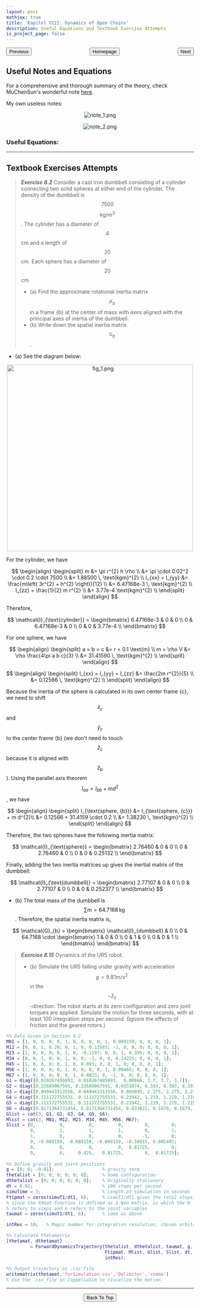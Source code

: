 ```yaml
---
layout: post
mathjax: true
title: 'Kapitel VIII: Dynamics of Open Chains'
description: Useful Equations and Textbook Exercise Attempts
is_project_page: false
---
```



<p style="text-align:center;">
<button type="button" onclick="window.location.href='index.html';">Homepage</button>
<span style="float:left;"><button type="button" onclick="window.location.href='KapVII.html';">Previous</button></span>
<span style="float:right;"><button type="button" onclick="window.location.href='KapIX.html';">Next</button></span>
</p>

## Useful Notes and Equations
For a comprehensive and thorough summary of the theory, check MuChenSun's wonderful note [here](https://muchensun.github.io/ModernRoboticsCourseNotes/ch8.html).

My own useless notes:
<p align="center">
    <img src="https://drive.google.com/uc?export=view&id=1rD6lfWDzWFAR3CN-GxD9cGoFu4NmHmdJ" alt="note_1.png">
</p>

<p align="center">
    <img src="https://drive.google.com/uc?export=view&id=1dJFxAOmOdBuaR8Srisk2FyZPiZR4p1Fp" alt="note_2.png">
</p>

### Useful Equations:

***

## Textbook Exercises Attempts
> _**Exercise 8.2**_ Consider a cast iron dumbbell consisting of a cylinder connecting two solid spheres at either end of the cylinder. The density of the dumbbell is $$7500$$ $$\text{kg}/m^{3}$$. The cylinder has a diameter of $$4$$ cm and a length of $$20$$ cm. Each sphere has a diameter of $$20$$ cm.
> - (a) Find the approximate rotational inertia matrix $$\mathcal{I}_{b}$$ in a frame {b} at the center of mass with axes aligned with the principal axes of inertia of the dumbbell.
> - (b) Write down the spatial inertia matrix $$\mathcal{G}_{b}$$.

- (a)
See the diagram below:
<p align="center">
    <img src="https://drive.google.com/uc?export=view&id=1_vXdxfkMKCnMURUEImuCWfvWDoyml8Zh" alt="fig_1.png" width="500">
</p>
For the cylinder, we have

$$
\begin{align}
    \begin{split}
        m &= \pi r^{2} h \rho \\
        &= \pi \cdot 0.02^2 \cdot 0.2 \cdot 7500 \\
        &= 1.88500 \, \text{kgm}^{2} \\
        I_{xx} = I_{yy} &= \frac{m\left( 3r^{2} + h^{2} \right)}{12} \\
        &= 6.47168e-3 \, \text{kgm}^{2} \\
        I_{zz} = \frac{1}{2} m r^{2} \\
        &= 3.77e-4 \text{kgm}^{2} \\
    \end{split}
\end{align}
$$

Therefore,

$$ \mathcal{I}_{\text{cylinder}} = 
\begin{bmatrix}
    6.47168e-3 & 0 & 0 \\
    0 & 6.47168e-3 & 0 \\
    0 & 0 & 3.77e-4 \\
\end{bmatrix}
$$

For one sphere, we have

$$
\begin{align}
    \begin{split}
        a = b = c &= r = 0.1 \text{m} \\
        m = \rho V &= \rho \frac{4\pi a b c}{3} \\
        &= 31.41590 \, \text{kgm}^{2} \\
    \end{split}
\end{align}
$$

$$
\begin{align}
    \begin{split}
        I_{xx} = I_{yy} = I_{zz} &= \frac{2m r^{2}}{5} \\
        &= 0.12566 \, \text{kgm}^{2} \\
    \end{split}
\end{align}
$$

Because the inertia of the sphere is calculated in its own center frame {c}, we need to shift $$\hat{x}_{c}$$ and $$\hat{y}_{c}$$ to the center frame {b} (we don't need to touch $$\hat{z}_{c}$$ because it is aligned with $$\hat{z}_{b}$$). Using the parallel axis theorem $$I_{aa} = I_{bb} + m d ^{2}$$, we have 

$$
\begin{align}
    \begin{split}
        I_{\text{sphere, {b}}} &= I_{\text{sphere, {c}}} + m d^{2}\\
        &= 0.12566 + 31.4159 \cdot 0.2 \\
        &= 1.38230 \, \text{kgm}^{2} \\
    \end{split}
\end{align}
$$

Therefore, the two spheres have the following inertia matrix:

$$ \mathcal{I}_{\text{sphere}} = 
\begin{bmatrix}
       2.76460 & 0 & 0 \\
       0 & 2.76460 & 0 \\
       0 & 0 & 0.25132 \\
\end{bmatrix}
$$

Finally, adding the two inertia matrices up gives the inertial matrix of the dumbbell:

$$ \mathcal{I}_{\text{dumbbell}} =
\begin{bmatrix}
    2.77107 & 0 & 0 \\
    0 & 2.77107 & 0 \\
    0 & 0 & 0.252377 \\
\end{bmatrix}
$$

- (b) The total mass of the dumbbell is $$\sum m = 64.7168\,\text{kg}$$. Therefore, the spatial inertia matrix is,

$$ \mathcal{G}_{b} = 
\begin{bmatrix}
    \mathcal{I}_{dumbbell} & 0 \\
    0 & 64.7168 \cdot \begin{bmatrix}
       1 & 0 & 0 \\
       0 & 1 & 0 \\
       0 & 0 & 1 \\
    \end{bmatrix}
\end{bmatrix}
$$

> _**Exercise 8.15**_ Dynamics of the UR5 robot.
> - (b) Simulate the UR5 falling under gravity with acceleration $$g = 9.81 \text{m/s}^{2}$$ in the $$-\hat{z}_{s}$$-direction. The robot starts at its zero configuration and zero joint torques are applied. Simulate the motion for three seconds, with at least 100 integration steps per second. (Ignore the effects of friction and the geared rotors.)

```Matlab
%% Data Given in Section 4.2
M01 = [1, 0, 0, 0; 0, 1, 0, 0; 0, 0, 1, 0.089159; 0, 0, 0, 1];
M12 = [0, 0, 1, 0.28; 0, 1, 0, 0.13585; -1, 0, 0, 0; 0, 0, 0, 1];
M23 = [1, 0, 0, 0; 0, 1, 0, -0.1197; 0, 0, 1, 0.395; 0, 0, 0, 1];
M34 = [0, 0, 1, 0; 0, 1, 0, 0; -1, 0, 0, 0.14225; 0, 0, 0, 1];
M45 = [1, 0, 0, 0; 0, 1, 0, 0.093; 0, 0, 1, 0; 0, 0, 0, 1];
M56 = [1, 0, 0, 0; 0, 1, 0, 0; 0, 0, 1, 0.09465; 0, 0, 0, 1];
M67 = [1, 0, 0, 0; 0, 0, 1, 0.0823; 0, -1, 0, 0; 0, 0, 0, 1];
G1 = diag([0.010267495893, 0.010267495893,  0.00666, 3.7, 3.7, 3.7]);
G2 = diag([0.22689067591, 0.22689067591, 0.0151074, 8.393, 8.393, 8.393]);
G3 = diag([0.049443313556, 0.049443313556, 0.004095, 2.275, 2.275, 2.275]);
G4 = diag([0.111172755531, 0.111172755531, 0.21942, 1.219, 1.219, 1.219]);
G5 = diag([0.111172755531, 0.111172755531, 0.21942, 1.219, 1.219, 1.219]);
G6 = diag([0.0171364731454, 0.0171364731454, 0.033822, 0.1879, 0.1879, 0.1879]);
Glist = cat(3, G1, G2, G3, G4, G5, G6);
Mlist = cat(3, M01, M12, M23, M34, M45, M56, M67); 
Slist = [0,         0,         0,         0,        0,        0;
         0,         1,         1,         1,        0,        1;
         1,         0,         0,         0,       -1,        0;
         0, -0.089159, -0.089159, -0.089159, -0.10915, 0.005491;
         0,         0,         0,         0,  0.81725,        0;
         0,         0,     0.425,   0.81725,        0,  0.81725];
         
%% Define gravity and joint positions
g = [0; 0; -9.81];                  % gravity term
thetalist = [0; 0; 0; 0; 0; 0];     % home configuration
dthetalist = [0; 0; 0; 0; 0; 0];    % Originally stationary
dt = 0.01;                          % 100 steps per second
simuTime = 3;                       % Length of simulation in seconds
Ftipmat = zeros(simuT1/dt1, 6);     % simuT1/dt1 gives the total steps,
% since the XXmat function is defined as a Nxn matrix, in which the N 
% refers to steps and n refers to the joint variables
taumat = zeros(simuT1/dt1, 6);      % same as above

intRes = 10;   % Magic number for integration resolution, chosen arbitrarily.

%% Calculate thetamatrix
[thetamat, dthetamat] ...
         = ForwardDynamicsTrajectory(thetalist, dthetalist, taumat, g, ...
                                     Ftipmat, Mlist, Glist, Slist, dt, ...
                                     intRes);
                                     
%% Output trajectory as .csv file
writematrix(thetamat,'forSimulation.csv','Delimiter','comma')
% Use the .csv file in CoppeliaSim to visualize the motion
```


***


<p style="text-align:center;">
<button type="button" onclick="window.location.href='#top';">Back To Top</button>
<p>
